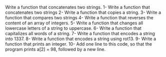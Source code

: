 Write a function that concatenates two strings.
1- Write a function that concatenates two strings
2- Write a function that copies a string.
3- Write a function that compares two strings
4- Write a function that reverses the content of an array of integers.
5- Write a function that changes all lowercase letters of a string to uppercase.
6- Write a function that capitalizes all words of a string.
7- Write a function that encodes a string into 1337.
8- Write a function that encodes a string using rot13.
9- Write a function that prints an integer.
10- Add one line to this code, so that the program prints a[2] = 98, followed by a new line.

